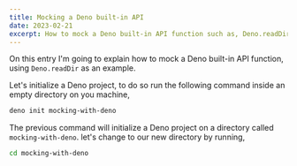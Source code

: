 ```yaml
---
title: Mocking a Deno built-in API 
date: 2023-02-21
excerpt: How to mock a Deno built-in API function such as, Deno.readDir
---
```


On this entry I'm going to explain how to mock a Deno built-in API function,
using `Deno.readDir` as an example.

Let's initialize a Deno project, to do so run the following command inside an
empty directory on you machine,

```sh
deno init mocking-with-deno
```

The previous command will initialize a Deno project on a directory called
`mocking-with-deno`. let's change to our new directory by running,

```sh
cd mocking-with-deno
```
